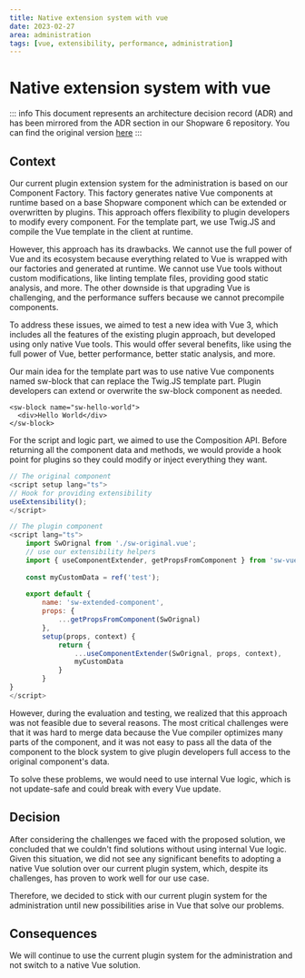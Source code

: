 ```yaml
---
title: Native extension system with vue
date: 2023-02-27
area: administration
tags: [vue, extensibility, performance, administration]
---
```


# Native extension system with vue

::: info
This document represents an architecture decision record (ADR) and has been mirrored from the ADR section in our Shopware 6 repository.
You can find the original version [here](https://github.com/shopware/shopware/blob/trunk/adr/2023-02-27-native-extension-system-with-vue.md)
:::

## Context
Our current plugin extension system for the administration is based on our Component Factory. This factory generates native Vue components at runtime based on a base Shopware component which can be extended or overwritten by plugins. This approach offers flexibility to plugin developers to modify every component. For the template part, we use Twig.JS and compile the Vue template in the client at runtime.

However, this approach has its drawbacks. We cannot use the full power of Vue and its ecosystem because everything related to Vue is wrapped with our factories and generated at runtime. We cannot use Vue tools without custom modifications, like linting template files, providing good static analysis, and more. The other downside is that upgrading Vue is challenging, and the performance suffers because we cannot precompile components.

To address these issues, we aimed to test a new idea with Vue 3, which includes all the features of the existing plugin approach, but developed using only native Vue tools. This would offer several benefits, like using the full power of Vue, better performance, better static analysis, and more.

Our main idea for the template part was to use native Vue components named sw-block that can replace the Twig.JS template part. Plugin developers can extend or overwrite the sw-block component as needed.

```twig
<sw-block name="sw-hello-world">
  <div>Hello World</div>
</sw-block>
```

For the script and logic part, we aimed to use the Composition API. Before returning all the component data and methods, we would provide a hook point for plugins so they could modify or inject everything they want.

```javascript
// The original component
<script setup lang="ts">
// Hook for providing extensibility
useExtensibility();
</script>

// The plugin component
<script lang="ts">
    import SwOrignal from './sw-original.vue';
    // use our extensibility helpers
    import { useComponentExtender, getPropsFromComponent } from 'sw-vue-extensbiles';
    
    const myCustomData = ref('test');
    
    export default {
        name: 'sw-extended-component',
        props: {
            ...getPropsFromComponent(SwOrignal)
        },
        setup(props, context) {
            return {
                ...useComponentExtender(SwOrignal, props, context),
                myCustomData
            }   
        }
}
</script>
```

However, during the evaluation and testing, we realized that this approach was not feasible due to several reasons. The most critical challenges were that it was hard to merge data because the Vue compiler optimizes many parts of the component, and it was not easy to pass all the data of the component to the block system to give plugin developers full access to the original component's data.

To solve these problems, we would need to use internal Vue logic, which is not update-safe and could break with every Vue update.

## Decision
After considering the challenges we faced with the proposed solution, we concluded that we couldn't find solutions without using internal Vue logic. Given this situation, we did not see any significant benefits to adopting a native Vue solution over our current plugin system, which, despite its challenges, has proven to work well for our use case.

Therefore, we decided to stick with our current plugin system for the administration until new possibilities arise in Vue that solve our problems.

## Consequences
We will continue to use the current plugin system for the administration and not switch to a native Vue solution.


